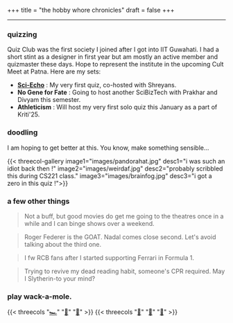 +++
title = "the hobby whore chronicles"
draft = false
+++

---

### quizzing

Quiz Club was the first society I joined after I got into IIT Guwahati. I had a short stint as a designer in first year but am mostly an active member and quizmaster these days. Hope to represent the institute in the upcoming Cult Meet at Patna. Here are my sets: 

* [**Sci-Echo**](https://drive.google.com/file/d/18j5jqIeLl_HXojF1OVJeD0hCZNyreKg_/view) : My very first quiz, co-hosted with Shreyans. 
* **No Gene for Fate** : Going to host another SciBizTech with Prakhar and Divyam this semester.
* **Athleticism** : Will host my very first solo quiz this January as a part of Kriti'25.

### doodling

I am hoping to get better at this. You know, make something sensible...

{{< threecol-gallery image1="images/pandorahat.jpg" desc1="i was such an idiot back then !" image2="images/weirdaf.jpg" desc2="probably scribbled this during CS221 class." image3="images/brainfog.jpg" desc3="i got a zero in this quiz !">}}

### a few other things

 > Not a buff, but good movies do get me going to the theatres once in a while and I can binge shows over a weekend. 

 > Roger Federer is the GOAT. Nadal comes close second. Let's avoid talking about the third one. 

 > I fw RCB fans after I started supporting Ferrari in Formula 1. 
 
 > Trying to revive my dead reading habit, someone's CPR required. May I Slytherin-to your mind?

### play wack-a-mole.

{{< threecols "[🏎️](https://data.typeracer.com/pit/profile?user=oye_udi_udi)" "[💭](https://xkcd.com/)" "[📍](https://www.geoguessr.com/user/65ba3a6e4f4d24f118309af0)" >}}
{{< threecols "[🦫](https://www.youtube.com/watch?v=xvFZjo5PgG0)" "[🧩](https://www.nytimes.com/crosswords)" "[🎾](https://www.youtube.com/watch?v=KTCDxjJvs2U)" >}}




